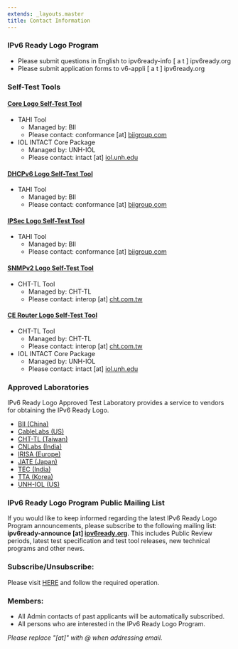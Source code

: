 ```yaml
---
extends: _layouts.master
title: Contact Information
---
```


### IPv6 Ready Logo Program

* Please submit questions in English to ipv6ready-info \[ a t \] ipv6ready.org
* Please submit application forms to v6-appli \[ a t \] ipv6ready.org

### Self-Test Tools

#### [Core Logo Self-Test Tool](resources/ipv6-core-protocols.html)
* TAHI Tool
    * Managed by: BII
    * Please contact: conformance \[at\] [biigroup.com](http://biigroup.com/)
* IOL INTACT Core Package
    * Managed by: UNH-IOL
    * Please contact: intact \[at\] [iol.unh.edu](https://www.iol.unh.edu/)

#### [DHCPv6 Logo Self-Test Tool](resources/dhcpv6.html)
* TAHI Tool
    * Managed by: BII
    * Please contact: conformance \[at\] [biigroup.com](http://biigroup.com/)

#### [IPSec Logo Self-Test Tool](resources/ipsec.html)
* TAHI Tool
    * Managed by: BII
    * Please contact: conformance \[at\] [biigroup.com](http://biigroup.com/)

#### [SNMPv2 Logo Self-Test Tool](resources/snmp.html)
* CHT-TL Tool
    * Managed by: CHT-TL
    * Please contact: interop \[at\] [cht.com.tw](https://www.cht.com.tw/)

#### [CE Router Logo Self-Test Tool](resources/cpe.html)
* CHT-TL Tool
    * Managed by: CHT-TL
    * Please contact: interop \[at\] [cht.com.tw](https://www.cht.com.tw/)
* IOL INTACT Core Package
    * Managed by: UNH-IOL
    * Please contact: intact \[at\] [iol.unh.edu](https://www.iol.unh.edu/)

### Approved Laboratories

IPv6 Ready Logo Approved Test Laboratory provides a service to vendors for obtaining the IPv6 Ready Logo.

* [BII (China)](http://www.biigroup.com/)
* [CableLabs (US)](https://www.cablelabs.com/specs/certification/)
* [CHT-TL (Taiwan)](http://interop.ipv6.org.tw/)
* [CNLabs (India)](http://criterionnetworklabs.com/)
* [IRISA (Europe)](http://www.irisa.fr/tipi/wiki/doku.php)
* [JATE (Japan)](http://ipv6.jate.jp/)
* [TEC (India)](http://www.tec.gov.in/)
* [TTA (Korea)](http://test.tta.or.kr/English/)
* [UNH-IOL (US)](https://www.iol.unh.edu/testing/ip/ipv6)

### IPv6 Ready Logo Program Public Mailing List

If you would like to keep informed regarding the latest IPv6 Ready Logo Program announcements, please subscribe to the following mailing list: **ipv6ready-announce \[at\] [ipv6ready.org](https://www.ipv6ready.org/)**. This includes Public Review periods, latest test specification and test tool releases, new technical programs and other news.

### Subscribe/Unsubscribe:
Please visit [HERE](https://groups.google.com/a/ipv6ready.org/forum/#!forum/ipv6ready-announce) and follow the required operation.

### Members:
* All Admin contacts of past applicants will be automatically subscribed.
* All persons who are interested in the IPv6 Ready Logo Program.

*Please replace "\[at\]" with @ when addressing email.*
